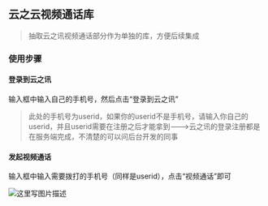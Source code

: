 ## 云之云视频通话库

>抽取云之讯视频通话部分作为单独的库，方便后续集成


### 使用步骤
#### 登录到云之讯
输入框中输入自己的手机号，然后点击“登录到云之讯”

>此处的手机号为userid，如果你的userid不是手机号，请输入你自己的userid，并且userid需要在注册之后才能拿到--->云之讯的登录注册都是在服务端完成，不清楚的可以问后台开发的同事

#### 发起视频通话

输入框中输入需要拨打的手机号（同样是userid），点击“视频通话”即可



![这里写图片描述](https://github.com/huangdali/YZXVedioLib/blob/master/GIF.gif)